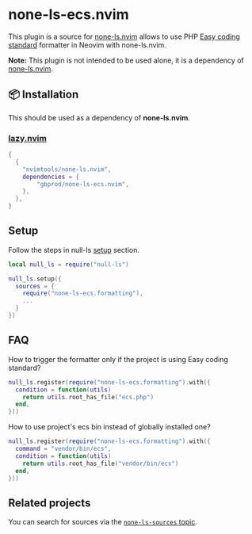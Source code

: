 # none-ls-ecs.nvim

This plugin is a source for [none-ls.nvim](https://github.com/nvimtools/none-ls.nvim) allows to use PHP
[Easy coding standard](https://github.com/easy-coding-standard/easy-coding-standard) formatter in Neovim
with none-ls.nvim.

**Note:** This plugin is not intended to be used alone, it is a dependency of [none-ls.nvim](https://github.com/nvimtools/none-ls.nvim).

## 📦 Installation

This should be used as a dependency of **none-ls.nvim**.

### [lazy.nvim](https://github.com/folke/lazy.nvim)

```lua
{
  {
    "nvimtools/none-ls.nvim",
    dependencies = {
        "gbprod/none-ls-ecs.nvim",
    },
  },
}
```

## Setup

Follow the steps in null-ls [setup](https://github.com/nvimtools/none-ls.nvim?tab=readme-ov-file#setup) section.

```lua
local null_ls = require("null-ls")

null_ls.setup({
  sources = {
    require("none-ls-ecs.formatting"),
    ...
  }
})
```

## FAQ

How to trigger the formatter only if the project is using Easy coding standard?

```lua
null_ls.register(require("none-ls-ecs.formatting").with({
  condition = function(utils)
    return utils.root_has_file("ecs.php")
  end,
}))
```

How to use project's ecs bin instead of globally installed one?

```lua
null_ls.register(require("none-ls-ecs.formatting").with({
  command = "vendor/bin/ecs",
  condition = function(utils)
    return utils.root_has_file("vendor/bin/ecs")
  end,
}))
```

## Related projects

You can search for sources via the [`none-ls-sources` topic](https://github.com/topics/none-ls-sources).
